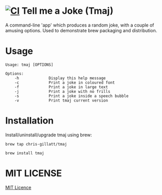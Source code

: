 # [![CI](https://github.com/chris-gillatt/tmaj/actions/workflows/main.yml/badge.svg)](https://github.com/chris-gillatt/tmaj/actions/workflows/main.yml) Tell me a Joke (Tmaj)
A command-line 'app' which produces a random joke, with a couple of amusing options.  Used to demonstrate brew packaging and distribution. 

# Usage
```
Usage: tmaj [OPTIONS]

Options:
    -h             Display this help message
    -c             Print a joke in coloured font
    -f             Print a joke in large text
    -j             Print a joke with no frills
    -s             Print a joke inside a speech bubble 
    -v             Print tmaj current version
```

# Installation
Install/uninstall/upgrade tmaj using brew:

`brew tap chris-gillatt/tmaj` 

`brew install tmaj`

# MIT LICENSE
[MIT Licence](https://github.com/chris-gillatt/tmaj/main/LICENSE-MIT)
